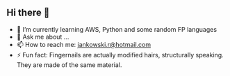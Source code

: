 ## Hi there 👋

<!--
**jankowskirobert/jankowskirobert** is a ✨ _special_ ✨ repository because its `README.md` (this file) appears on your GitHub profile.

Here are some ideas to get you started:

- 🔭 I’m currently working on ...
- 🌱 I’m currently learning ...
- 👯 I’m looking to collaborate on ...
- 🤔 I’m looking for help with ...
- 💬 Ask me about ...
- 📫 How to reach me: ...
- 😄 Pronouns: ...
- ⚡ Fun fact: ...
-->
- 🌱 I’m currently learning AWS, Python and some random FP languages
- 💬 Ask me about ...
- 📫 How to reach me: jankowski.r@hotmail.com
- ⚡ Fun fact: Fingernails are actually modified hairs, structurally speaking. They are made of the same material.
